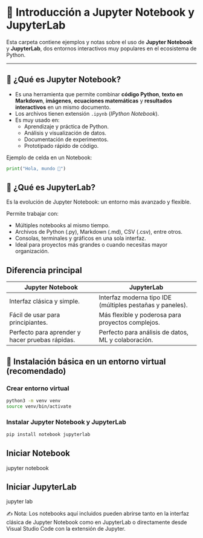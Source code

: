 # 📒 Introducción a Jupyter Notebook y JupyterLab

Esta carpeta contiene ejemplos y notas sobre el uso de **Jupyter Notebook** y **JupyterLab**, dos entornos interactivos muy populares en el ecosistema de Python.

---

## 📌 ¿Qué es Jupyter Notebook?

- Es una herramienta que permite combinar **código Python**, **texto en Markdown**, **imágenes**, **ecuaciones matemáticas** y **resultados interactivos** en un mismo documento.
- Los archivos tienen extensión `.ipynb` (*IPython Notebook*).
- Es muy usado en:
  - Aprendizaje y práctica de Python.
  - Análisis y visualización de datos.
  - Documentación de experimentos.
  - Prototipado rápido de código.

Ejemplo de celda en un Notebook:

```python
print("Hola, mundo 👋")
```

## 📌 ¿Qué es JupyterLab?

Es la evolución de Jupyter Notebook: un entorno más avanzado y flexible.

Permite trabajar con:

- Múltiples notebooks al mismo tiempo.
- Archivos de Python (.py), Markdown (.md), CSV (.csv), entre otros.
- Consolas, terminales y gráficos en una sola interfaz.
- Ideal para proyectos más grandes o cuando necesitas mayor organización.

## Diferencia principal

| Jupyter Notebook                                | JupyterLab                                                |
| ----------------------------------------------- | --------------------------------------------------------- |
| Interfaz clásica y simple.                      | Interfaz moderna tipo IDE (múltiples pestañas y paneles). |
| Fácil de usar para principiantes.               | Más flexible y poderosa para proyectos complejos.         |
| Perfecto para aprender y hacer pruebas rápidas. | Perfecto para análisis de datos, ML y colaboración.       |

## 🚀 Instalación básica en un entorno virtual (recomendado)

### Crear entorno virtual

```bash
python3 -m venv venv
source venv/bin/activate
```

### Instalar Jupyter Notebook y JupyterLab

```bash
pip install notebook jupyterlab
```

## Iniciar Notebook

jupyter notebook

## Iniciar JupyterLab

jupyter lab

✍️ Nota: Los notebooks aquí incluidos pueden abrirse tanto en la interfaz clásica de Jupyter Notebook como en JupyterLab o directamente desde Visual Studio Code con la extensión de Jupyter.
